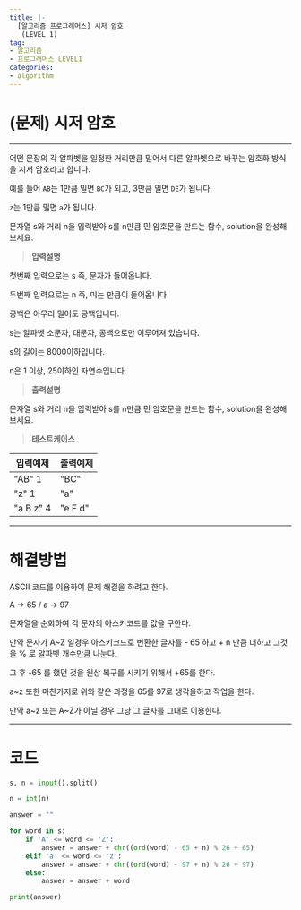```yaml
---
title: |-
  [알고리즘 프로그래머스] 시저 암호
   (LEVEL 1)
tag:
- 알고리즘
- 프로그래머스 LEVEL1
categories:
- algorithm
---
```


# (문제) 시저 암호
---

어떤 문장의 각 알파벳을 일정한 거리만큼 밀어서 다른 알파벳으로 바꾸는 암호화 방식을 시저 암호라고 합니다.

예를 들어 `AB`는 1만큼 밀면 `BC`가 되고, 3만큼 밀면 `DE`가 됩니다.

`z`는 1만큼 밀면 `a`가 됩니다.

문자열 s와 거리 n을 입력받아 s를 n만큼 민 암호문을 만드는 함수, solution을 완성해 보세요.

> **입력설명**

첫번째 입력으로는 s 즉, 문자가 들어옵니다.

두번째 입력으로는 n 즉, 미는 만큼이 들어옵니다

공백은 아무리 밀어도 공백입니다.

s는 알파벳 소문자, 대문자, 공백으로만 이루어져 있습니다.

s의 길이는 8000이하입니다.

n은 1 이상, 25이하인 자연수입니다.


> **출력설명**

문자열 s와 거리 n을 입력받아 s를 n만큼 민 암호문을 만드는 함수, solution을 완성해 보세요.

> **테스트케이스**
 

| 입력예제 | 출력예제 |
| -------- | -------- | 
| "AB" 1 | "BC" | 
| "z" 1 | "a" | 
| "a B z" 4 | "e F d" | 

---
# 해결방법

ASCII 코드를 이용하여 문제 해결을 하려고 한다.

A -> 65 / a -> 97

문자열을 순회하여 각 문자의 아스키코드를 값을 구한다.

만약 문자가 A~Z 일경우 아스키코드로 변환한 글자를 - 65 하고 + n 만큼 더하고 그것을 % 로 알파벳 개수만큼 나눈다.

그 후 -65 를 했던 것을 원상 복구를 시키기 위해서 +65를 한다.

a~z 또한 마찬가지로 위와 같은 과정을 65를 97로 생각을하고 작업을 한다.

만약 a~z 또는 A~Z가 아닐 경우 그냥 그 글자를 그대로 이용한다.

---
# 코드
```python
s, n = input().split()

n = int(n)

answer = ""

for word in s:
    if 'A' <= word <= 'Z':
        answer = answer + chr((ord(word) - 65 + n) % 26 + 65)
    elif 'a' <= word <= 'z':
        answer = answer + chr((ord(word) - 97 + n) % 26 + 97)
    else:
        answer = answer + word

print(answer)
```
